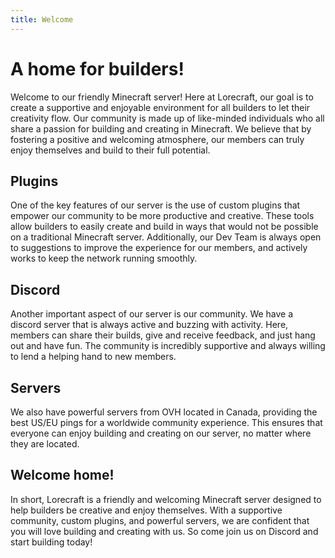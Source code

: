 ```yaml
---
title: Welcome
---
```


# A home for builders!


<CustomImage 
    src="../images/lightcleaner.png"
    alt="logo"
    width="100px"
    height="auto"
    opacity="50"
    alignFrom="Right"
    isBg="false"
    marginTop="20px"
    marginBottom="0px"
    marginLeft="10px"
    marginRight="0px"
/>

Welcome to our friendly Minecraft server! Here at Lorecraft, our goal is to create a supportive and enjoyable environment for all builders to let their creativity flow. Our community is made up of like-minded individuals who all share a passion for building and creating in Minecraft. We believe that by fostering a positive and welcoming atmosphere, our members can truly enjoy themselves and build to their full potential.

<CustomCta 
    title="This is cta 2 in doc page"
    desc="Ea aute laborum est commodo deserunt sint duis est. Veniam culpa laboris cupidatat pariatur irure proident ut enim ea reprehenderit duis elit. Proident cillum id ad occaecat. Cupidatat Lorem enim ea reprehenderit commodo commodo. Mollit laboris duis enim irure ex tempor esse qui sunt ipsum labore sint mollit aute."
    btnUrl="https://github.com/"
    allowCopy=True
    btnText="Click to copy"
/>

## Plugins

One of the key features of our server is the use of custom plugins that empower our community to be more productive and creative. These tools allow builders to easily create and build in ways that would not be possible on a traditional Minecraft server. Additionally, our Dev Team is always open to suggestions to improve the experience for our members, and actively works to keep the network running smoothly.

<CustomCta 
    title="This is cta 3 in doc page"
    desc="Ea aute laborum est commodo deserunt sint duis est. Veniam culpa laboris cupidatat pariatur irure proident ut enim ea reprehenderit duis elit. Proident cillum id ad occaecat. Cupidatat Lorem enim ea reprehenderit commodo commodo. Mollit laboris duis enim irure ex tempor esse qui sunt ipsum labore sint mollit aute."
    btnUrl="https://google.com/"
    btnText="CTA THREE"
    bgColor="indigo"
    bgImg="../images/lightcleaner.png"
    overlayOpacity="75"
/>

## Discord

<CustomImage 
    src="../images/arceon.png"
    alt="logo"
    width="25%"
    height="auto"
    opacity="100"
    alignFrom="left"
    isBg="false"
    marginTop="0px"
    marginBottom="10px"
    marginLeft="0px"
    marginRight="20px"
/>

Another important aspect of our server is our community. We have a discord server that is always active and buzzing with activity. Here, members can share their builds, give and receive feedback, and just hang out and have fun. The community is incredibly supportive and always willing to lend a helping hand to new members.

## Servers

<CustomImage 
    src="../images/logo.png"
    alt="logo"
    width="10%"
    height="auto"
    opacity="100"
    alignFrom="left"
    isBg="true"
    marginTop="5px"
    marginBottom="10px"
    marginLeft="0px"
    marginRight="20px"
/>

We also have powerful servers from OVH located in Canada, providing the best US/EU pings for a worldwide community experience. This ensures that everyone can enjoy building and creating on our server, no matter where they are located.

## Welcome home!

In short, Lorecraft is a friendly and welcoming Minecraft server designed to help builders be creative and enjoy themselves. With a supportive community, custom plugins, and powerful servers, we are confident that you will love building and creating with us. So come join us on Discord and start building today!
